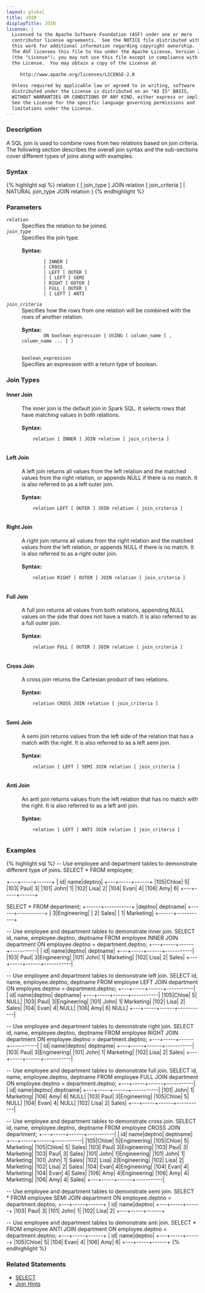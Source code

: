 ```yaml
---
layout: global
title: JOIN
displayTitle: JOIN
license: |
  Licensed to the Apache Software Foundation (ASF) under one or more
  contributor license agreements.  See the NOTICE file distributed with
  this work for additional information regarding copyright ownership.
  The ASF licenses this file to You under the Apache License, Version 2.0
  (the "License"); you may not use this file except in compliance with
  the License.  You may obtain a copy of the License at
 
     http://www.apache.org/licenses/LICENSE-2.0
 
  Unless required by applicable law or agreed to in writing, software
  distributed under the License is distributed on an "AS IS" BASIS,
  WITHOUT WARRANTIES OR CONDITIONS OF ANY KIND, either express or implied.
  See the License for the specific language governing permissions and
  limitations under the License.
---
```


### Description

A SQL join is used to combine rows from two relations based on join criteria. The following section describes the overall join syntax and the sub-sections cover different types of joins along with examples.

### Syntax

{% highlight sql %}
relation { [ join_type ] JOIN relation [ join_criteria ] | NATURAL join_type JOIN relation }
{% endhighlight %}

### Parameters

<dl>
  <dt><code><em>relation</em></code></dt>
  <dd>
    Specifies the relation to be joined.
  </dd>
  <dt><code><em>join_type</em></code></dt>
  <dd>
    Specifies the join type.<br><br>
    <b>Syntax:</b><br>
      <code>
        [ INNER ]
        | CROSS
        | LEFT [ OUTER ]
        | [ LEFT ] SEMI
        | RIGHT [ OUTER ]
        | FULL [ OUTER ]
        | [ LEFT ] ANTI
      </code>
  </dd>
  <dt><code><em>join_criteria</em></code></dt>
  <dd>
    Specifies how the rows from one relation will be combined with the rows of another relation.<br><br>
    <b>Syntax:</b>
      <code>
        ON boolean_expression | USING ( column_name [ , column_name ... ] )
      </code> <br><br>
      <code>boolean_expression</code><br>
      Specifies an expression with a return type of boolean.
  </dd>
</dl>

### Join Types

#### <b>Inner Join</b>

<dd>
The inner join is the default join in Spark SQL. It selects rows that have matching values in both relations.<br><br>
  <b>Syntax:</b><br>
    <code>
    relation [ INNER ] JOIN relation [ join_criteria ]
    </code>
</dd>

#### <b>Left Join </b>

<dd>
A left join returns all values from the left relation and the matched values from the right relation, or appends NULL if there is no match. It is also referred to as a left outer join.<br><br>
  <b>Syntax:</b><br>
    <code>
    relation LEFT [ OUTER ] JOIN relation [ join_criteria ]
    </code>
</dd>

#### <b>Right Join </b>

<dd>
A right join returns all values from the right relation and the matched values from the left relation, or appends NULL if there is no match. It is also referred to as a right outer join.<br><br>
  <b>Syntax:</b><br>
    <code>
    relation RIGHT [ OUTER ] JOIN relation [ join_criteria ]
    </code>
</dd>

#### <b>Full Join </b>

<dd>
A full join returns all values from both relations, appending NULL values on the side that does not have a match. It is also referred to as a full outer join.<br><br>
  <b>Syntax:</b><br>
    <code>
    relation FULL [ OUTER ] JOIN relation [ join_criteria ]
    </code>
</dd>

#### <b>Cross Join </b>

<dd>
A cross join returns the Cartesian product of two relations.<br><br>
  <b>Syntax:</b><br>
    <code>
    relation CROSS JOIN relation [ join_criteria ]
    </code>
</dd>

#### <b>Semi Join </b>

<dd>
A semi join returns values from the left side of the relation that has a match with the right. It is also referred to as a left semi join.<br><br>
  <b>Syntax:</b><br>
    <code>
    relation [ LEFT ] SEMI JOIN relation [ join_criteria ]
    </code>
</dd>

#### <b>Anti Join </b>

<dd>
An anti join returns values from the left relation that has no match with the right. It is also referred to as a left anti join.<br><br>
  <b>Syntax:</b><br>
    <code>
    relation [ LEFT ] ANTI JOIN relation [ join_criteria ]
    </code>
</dd>

### Examples

{% highlight sql %}
-- Use employee and department tables to demonstrate different type of joins.
SELECT * FROM employee;

  +---+-----+------+
  | id| name|deptno|
  +---+-----+------+
  |105|Chloe|     5|
  |103| Paul|     3|
  |101| John|     1|
  |102| Lisa|     2|
  |104| Evan|     4|
  |106|  Amy|     6|
  +---+-----+------+

SELECT * FROM department;
  +------+-----------+
  |deptno|   deptname|
  +------+-----------+
  |     3|Engineering|
  |     2|      Sales|
  |     1|  Marketing|
  +------+-----------+

-- Use employee and department tables to demonstrate inner join.
SELECT id, name, employee.deptno, deptname
    FROM employee INNER JOIN department ON employee.deptno = department.deptno;
  +---+-----+------+-----------|
  | id| name|deptno|   deptname|
  +---+-----+------+-----------|
  |103| Paul|     3|Engineering|
  |101| John|     1|  Marketing|
  |102| Lisa|     2|      Sales|
  +---+-----+------+-----------|

-- Use employee and department tables to demonstrate left join.
SELECT id, name, employee.deptno, deptname
    FROM employee LEFT JOIN department ON employee.deptno = department.deptno;
  +---+-----+------+-----------|
  | id| name|deptno|   deptname|
  +---+-----+------+-----------|
  |105|Chloe|     5|       NULL|
  |103| Paul|     3|Engineering|
  |101| John|     1|  Marketing|
  |102| Lisa|     2|      Sales|
  |104| Evan|     4|       NULL|
  |106|  Amy|     6|       NULL|
  +---+-----+------+-----------|

-- Use employee and department tables to demonstrate right join.
SELECT id, name, employee.deptno, deptname
    FROM employee RIGHT JOIN department ON employee.deptno = department.deptno;
  +---+-----+------+-----------|
  | id| name|deptno|   deptname|
  +---+-----+------+-----------|
  |103| Paul|     3|Engineering|
  |101| John|     1|  Marketing|
  |102| Lisa|     2|      Sales|
  +---+-----+------+-----------|

-- Use employee and department tables to demonstrate full join.
SELECT id, name, employee.deptno, deptname
    FROM employee FULL JOIN department ON employee.deptno = department.deptno;
  +---+-----+------+-----------|
  | id| name|deptno|   deptname|
  +---+-----+------+-----------|
  |101| John|     1|  Marketing|
  |106|  Amy|     6|       NULL|
  |103| Paul|     3|Engineering|
  |105|Chloe|     5|       NULL|
  |104| Evan|     4|       NULL|
  |102| Lisa|     2|      Sales|
  +---+-----+------+-----------|

-- Use employee and department tables to demonstrate cross join.
SELECT id, name, employee.deptno, deptname FROM employee CROSS JOIN department;
  +---+-----+------+-----------|
  | id| name|deptno|   deptname|
  +---+-----+------+-----------|
  |105|Chloe|     5|Engineering|
  |105|Chloe|     5|  Marketing|
  |105|Chloe|     5|      Sales|
  |103| Paul|     3|Engineering|
  |103| Paul|     3|  Marketing|
  |103| Paul|     3|      Sales|
  |101| John|     1|Engineering|
  |101| John|     1|  Marketing|
  |101| John|     1|      Sales|
  |102| Lisa|     2|Engineering|
  |102| Lisa|     2|  Marketing|
  |102| Lisa|     2|      Sales|
  |104| Evan|     4|Engineering|
  |104| Evan|     4|  Marketing|
  |104| Evan|     4|      Sales|
  |106|  Amy|     4|Engineering|
  |106|  Amy|     4|  Marketing|
  |106|  Amy|     4|      Sales|
  +---+-----+------+-----------|

-- Use employee and department tables to demonstrate semi join.
SELECT * FROM employee SEMI JOIN department ON employee.deptno = department.deptno;
  +---+-----+------+
  | id| name|deptno|
  +---+-----+------+
  |103| Paul|     3|
  |101| John|     1|
  |102| Lisa|     2|
  +---+-----+------+

-- Use employee and department tables to demonstrate anti join.
SELECT * FROM employee ANTI JOIN department ON employee.deptno = department.deptno;
  +---+-----+------+
  | id| name|deptno|
  +---+-----+------+
  |105|Chloe|     5|
  |104| Evan|     4|
  |106|  Amy|     6|
  +---+-----+------+
{% endhighlight %}

### Related Statements

  * [SELECT](sql-ref-syntax-qry-select.html)
  * [Join Hints](sql-ref-syntax-qry-select-hints.html)
